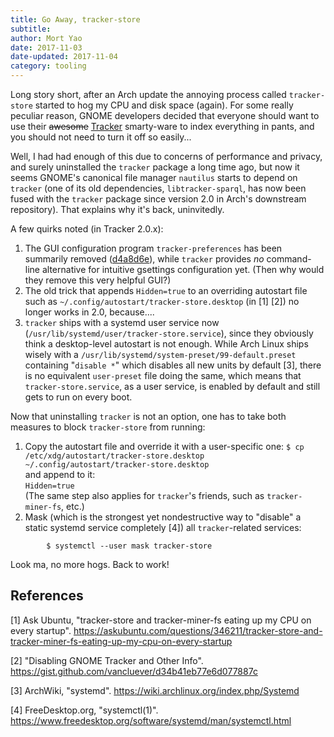 ```yaml
---
title: Go Away, tracker-store
subtitle:
author: Mort Yao
date: 2017-11-03
date-updated: 2017-11-04
category: tooling
---
```


Long story short, after an Arch update the annoying process called `tracker-store` started to hog my CPU and disk space (again). For some really peculiar reason, GNOME developers decided that everyone should want to use their <del>awesome</del> [Tracker](https://wiki.gnome.org/Projects/Tracker) smarty-ware to index everything in pants, and you should not need to turn it off so easily...

Well, I had had enough of this due to concerns of performance and privacy, and surely uninstalled the `tracker` package a long time ago, but now it seems GNOME's canonical file manager `nautilus` starts to depend on `tracker` (one of its old dependencies, `libtracker-sparql`, has now been fused with the `tracker` package since version 2.0 in Arch's downstream repository). That explains why it's back, uninvitedly.

A few quirks noted (in Tracker 2.0.x):

1. The GUI configuration program `tracker-preferences` has been summarily removed ([d4a8d6e](https://github.com/GNOME/tracker/commit/d4a8d6e45e991758440276b4ca3ad6e821dfdab2)), while `tracker` provides _no_ command-line alternative for intuitive gsettings configuration yet. (Then why would they remove this very helpful GUI?)
2. The old trick that appends `Hidden=true` to an overriding autostart file such as `~/.config/autostart/tracker-store.desktop` (in [1] [2]) no longer works in 2.0, because....
3. `tracker` ships with a systemd user service now (`/usr/lib/systemd/user/tracker-store.service`), since they obviously think a desktop-level autostart is not enough. While Arch Linux ships wisely with a `/usr/lib/systemd/system-preset/99-default.preset` containing "`disable *`" which disables all new units by default [3], there is no equivalent `user-preset` file doing the same, which means that `tracker-store.service`, as a user service, is enabled by default and still gets to run on every boot.

Now that uninstalling `tracker` is not an option, one has to take both measures to block `tracker-store` from running:

1. Copy the autostart file and override it with a user-specific one:
`$ cp /etc/xdg/autostart/tracker-store.desktop ~/.config/autostart/tracker-store.desktop` \
and append to it: \
`Hidden=true` \
(The same step also applies for `tracker`'s friends, such as `tracker-miner-fs`, etc.)
2. Mask (which is the strongest yet nondestructive way to "disable" a static systemd service completely [4]) all `tracker`-related services:
```
        $ systemctl --user mask tracker-store
```

Look ma, no more hogs. Back to work!



## References

[1] Ask Ubuntu, "tracker-store and tracker-miner-fs eating up my CPU on every startup".
<https://askubuntu.com/questions/346211/tracker-store-and-tracker-miner-fs-eating-up-my-cpu-on-every-startup>

[2] "Disabling GNOME Tracker and Other Info".
<https://gist.github.com/vancluever/d34b41eb77e6d077887c>

[3] ArchWiki, "systemd".
<https://wiki.archlinux.org/index.php/Systemd>

[4] FreeDesktop.org, "systemctl(1)".
<https://www.freedesktop.org/software/systemd/man/systemctl.html>
